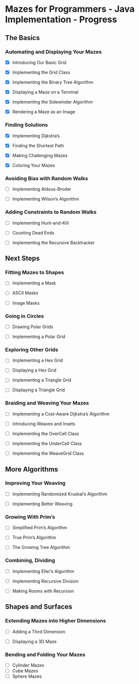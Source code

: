 # Mazes for Programmers - Java Implementation - Progress


## The Basics

### Automating and Displaying Your Mazes

- [x] Introducing Our Basic Grid
- [x] Implementing the Grid Class
- [x] Implementing the Binary Tree Algorithm
- [x] Displaying a Maze on a Terminal
- [x] Implementing the Sidewinder Algorithm
- [x] Rendering a Maze as an Image


### Finding Solutions

- [x] Implementing Dijkstra’s
- [x] Finding the Shortest Path
- [x] Making Challenging Mazes
- [x] Coloring Your Mazes


### Avoiding Bias with Random Walks

- [ ] Implementing Aldous-Broder
- [ ] Implementing Wilson’s Algorithm


### Adding Constraints to Random Walks

- [ ] Implementing Hunt-and-Kill
- [ ] Counting Dead Ends
- [ ] Implementing the Recursive Backtracker


## Next Steps

### Fitting Mazes to Shapes


- [ ] Implementing a Mask
- [ ] ASCII Masks
- [ ] Image Masks


### Going in Circles

- [ ] Drawing Polar Grids
- [ ] Implementing a Polar Grid


### Exploring Other Grids

- [ ] Implementing a Hex Grid
- [ ] Displaying a Hex Grid
- [ ] Implementing a Triangle Grid
- [ ] Displaying a Triangle Grid


### Braiding and Weaving Your Mazes

- [ ] Implementing a Cost-Aware Dijkstra’s Algorithm
- [ ] Introducing Weaves and Insets
- [ ] Implementing the OverCell Class
- [ ] Implementing the UnderCell Class
- [ ] Implementing the WeaveGrid Class


## More Algorithms

### Improving Your Weaving

- [ ] Implementing Randomized Kruskal’s Algorithm
- [ ] Implementing Better Weaving


### Growing With Prim’s

- [ ] Simplified Prim’s Algorithm
- [ ] True Prim’s Algorithm
- [ ] The Growing Tree Algorithm


### Combining, Dividing

- [ ] Implementing Eller’s Algorithm
- [ ] Implementing Recursive Division
- [ ] Making Rooms with Recursion


## Shapes and Surfaces

### Extending Mazes into Higher Dimensions

- [ ] Adding a Third Dimension
- [ ] Displaying a 3D Maze


### Bending and Folding Your Mazes

- [ ] Cylinder Mazes
- [ ] Cube Mazes
- [ ] Sphere Mazes
